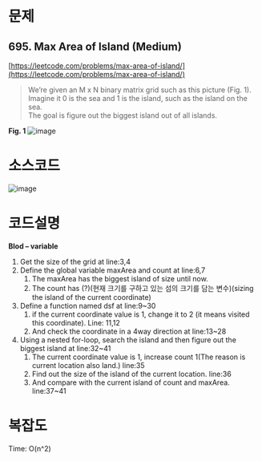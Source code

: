 # 문제
## 695. Max Area of Island (Medium)
[https://leetcode.com/problems/max-area-of-island/](https://leetcode.com/problems/max-area-of-island/)

> We’re given an M x N binary matrix grid such as this picture (Fig. 1).<br>
Imagine it 0 is the sea and 1 is the island, such as the island on the sea.<br>
The goal is figure out the biggest island out of all islands.

**Fig. 1**
![image](https://user-images.githubusercontent.com/83600412/151693505-21f7d022-4570-4213-8699-801ba1744e87.png)


# 소스코드

![image](https://user-images.githubusercontent.com/83600412/151693521-aface399-48c3-439b-abef-1c94cdd8b8b1.png)

# 코드설명

**Blod – variable**
1) Get the size of the grid at line:3,4
2) Define the global variable maxArea and count at line:6,7
    1. The maxArea has the biggest island of size until now.
    2. The count has (?)(현재 크기를 구하고 있는 섬의 크기를 담는 변수)(sizing the island of the current coordinate)
3) Define a function named dsf at line:9~30
    1. if the current coordinate value is 1, change it to 2 (it means visited this coordinate). Line: 11,12
    2. And check the coordinate in a 4way direction at line:13~28
4) Using a nested for-loop, search the island and then figure out the biggest island at line:32~41
    1. The current coordinate value is 1, increase count 1(The reason is current location also land.) line:35
    2. Find out the size of the island of the current location. line:36
    3. And compare with the current island of count and maxArea. line:37~41

# 복잡도
Time: O(n^2)
